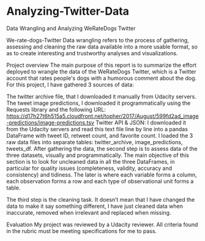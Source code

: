 # Analyzing-Twitter-Data
Data Wrangling and Analyzing WeRateDogs Twitter

We-rate-dogs-Twitter
Data wrangling refers to the process of gathering, assessing and cleaning the raw data available into a more usable format, so as to create interesting and trustworthy analyses and visualizations.

Project overview
The main purpose of this report is to summarize the effort deployed to wrangle the data of the WeRateDogs Twitter, which is a Twitter account that rates people's dogs with a humorous comment about the dog. For this project, I have gathered 3 sources of data:

The twitter archive file, that I downloaded it manually from Udacity servers.
The tweet image predictions, I downloaded it programmatically using the Requests library and the following URL: https://d17h27t6h515a5.cloudfront.net/topher/2017/August/599fd2ad_image-predictions/image-predictions.tsv
Twitter API & JSON: I downloaded it from the Udacity servers and read this text file line by line into a pandas DataFrame with tweet ID, retweet count, and favorite count. I loaded the 3 raw data files into separate tables: twitter_archive, image_predictions, tweets_df.
After gathering the data, the second step is to assess data of the three datasets, visually and programmatically. The main objective of this section is to look for uncleaned data in all the three DataFrames, in particular for quality issues (completeness, validity, accuracy and consistency) and tidiness. The later is where each variable forms a column, each observation forms a row and each type of observational unit forms a table.

The third step is the cleaning task. It doesn’t mean that I have changed the data to make it say something different, I have just cleaned data when inaccurate, removed when irrelevant and replaced when missing.

Evaluation
My project was reviewed by a Udacity reviewer. All criteria found in the rubric must be meeting specifications for me to pass.
